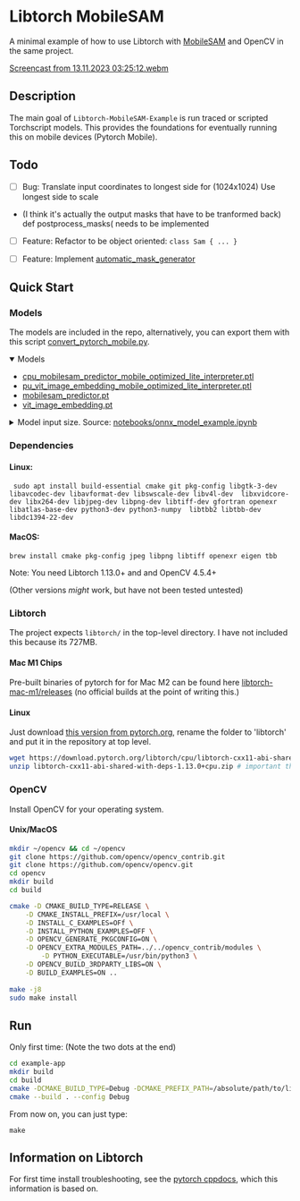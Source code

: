 # Libtorch MobileSAM 

A minimal example of how to use Libtorch with [MobileSAM](https://github.com/ChaoningZhang/MobileSAM) and OpenCV in the same project.

[Screencast from 13.11.2023 03:25:12.webm](https://github.com/cyrillkuettel/Libtorch-MobileSAM-Example/assets/36520284/f5311c46-644f-45a7-adf3-a60bc853f4a9)

## Description

The main goal of `Libtorch-MobileSAM-Example` is run traced or scripted Torchscript models. This provides the foundations for eventually running this on mobile devices (Pytorch Mobile).

## Todo

- [ ] Bug: Translate input coordinates to longest side for (1024x1024)
Use longest side to scale
- 
  (I think it's actually the output masks that have to be tranformed back)
def postprocess_masks( needs to be implemented
- [ ] Feature: Refactor to be object oriented: `class Sam { ... }`
- [ ] Feature: Implement [automatic_mask_generator](https://github.com/ChaoningZhang/MobileSAM/blob/master/mobile_sam/automatic_mask_generator.py)



## Quick Start
### Models

The models are included in the repo, alternatively, you can export them with this script [convert_pytorch_mobile.py](https://github.com/cmarschner/MobileSAM/blob/cmarschner/convert/scripts/convert_pytorch_mobile.py).

<details open>
    <summary>Models</summary>
    <ul>
        <li>
            <a href="https://github.com/cyrillkuettel/Libtorch-MobileSAM-Example/tree/master/example-app/models/">cpu_mobilesam_predictor_mobile_optimized_lite_interpreter.ptl</a>
        </li>
        <li>
            <a href="https://github.com/cyrillkuettel/Libtorch-MobileSAM-Example/blob/master/example-app/models/cpu_vit_image_embedding_mobile_optimized_lite_interpreter.ptl">pu_vit_image_embedding_mobile_optimized_lite_interpreter.ptl</a>
        </li>
        <li>
            <a href="https://github.com/cyrillkuettel/Libtorch-MobileSAM-Example/blob/master/example-app/models/mobilesam_predictor.pt">mobilesam_predictor.pt</a>
        </li>
        <li>
            <a href="https://github.com/cyrillkuettel/Libtorch-MobileSAM-Example/blob/master/example-app/models/vit_image_embedding.pt">vit_image_embedding.pt</a>
        </li>
    </ul>
</details>

<details>
<summary>Model input size. Source:
    <a href="https://github.com/ChaoningZhang/MobileSAM/blob/12d80d4e32b277de299130d8ce28cc949fb54b6c/notebooks/onnx_model_example.ipynb">notebooks/onnx_model_example.ipynb</a></summary>
    <ul>
        <li>
            `image_embeddings`: The image embedding from predictor.get_image_embedding(). Has a batch index of length 1.
        </li>
        <li>
            `point_coords`: Coordinates of sparse input prompts, corresponding to both point inputs and box inputs.
            Boxes
            are encoded using two points, one for the top-left corner and one for the bottom-right corner. Coordinates
            must already be transformed to long-side 1024. Has a batch index of length 1.
        </li>
        <li>
            `point_labels`: Labels for the sparse input prompts. 0 is a negative input point, 1 is a positive input
            point,
            2 is a top-left box corner, 3 is a bottom-right box corner, and -1 is a padding point. If there is no box
            input, a single padding point with label -1 and coordinates (0.0, 0.0) should be concatenated.
        </li>
        <li>
            `mask_input`: A mask input to the model with shape 1x1x256x256. This must be supplied even if there is no
            mask
            input. In this case, it can just be zeros.
        </li>
        <li>
            `has_mask_input`: An indicator for the mask input. 1 indicates a mask input, 0 indicates no mask input.
        </li>
        <li>
            `orig_im_size`: The size of the input image in (H,W) format, before any transformation.
        </li>
    </ul>
</details>



###  Dependencies
#### Linux: 
```console
 sudo apt install build-essential cmake git pkg-config libgtk-3-dev libavcodec-dev libavformat-dev libswscale-dev libv4l-dev  libxvidcore-dev libx264-dev libjpeg-dev libpng-dev libtiff-dev gfortran openexr libatlas-base-dev python3-dev python3-numpy  libtbb2 libtbb-dev libdc1394-22-dev
```

#### MacOS: 
```console
brew install cmake pkg-config jpeg libpng libtiff openexr eigen tbb
```
Note: You need Libtorch 1.13.0+ and and OpenCV 4.5.4+

(Other versions _might_ work, but have not been tested untested)
### Libtorch 
The project expects `libtorch/` in the top-level directory. I have not included this because its 727MB. 

#### Mac M1 Chips

Pre-built binaries of pytorch for for Mac M2 can be found here [libtorch-mac-m1/releases](https://github.com/mlverse/libtorch-mac-m1/releases) (no official builds at the point of writing this.) 

#### Linux

Just download [this version from pytorch.org](https://download.pytorch.org/libtorch/cpu/libtorch-cxx11-abi-shared-with-deps-1.13.0%2Bcpu.zip), rename the folder to 'libtorch' and put it in the repository at top level.

```bash
wget https://download.pytorch.org/libtorch/cpu/libtorch-cxx11-abi-shared-with-deps-1.13.0%2Bcpu.zip
unzip libtorch-cxx11-abi-shared-with-deps-1.13.0+cpu.zip # important that it's the  `cxx11 ABI` version, works with OpenCV)
```

### OpenCV 
Install OpenCV for your operating system. 
#### Unix/MacOS


```bash
mkdir ~/opencv && cd ~/opencv
git clone https://github.com/opencv/opencv_contrib.git
git clone https://github.com/opencv/opencv.git
cd opencv
mkdir build 
cd build

cmake -D CMAKE_BUILD_TYPE=RELEASE \
	-D CMAKE_INSTALL_PREFIX=/usr/local \
	-D INSTALL_C_EXAMPLES=OFf \
	-D INSTALL_PYTHON_EXAMPLES=OFF \
	-D OPENCV_GENERATE_PKGCONFIG=ON \
	-D OPENCV_EXTRA_MODULES_PATH=../../opencv_contrib/modules \
        -D PYTHON_EXECUTABLE=/usr/bin/python3 \
	-D OPENCV_BUILD_3RDPARTY_LIBS=ON \
	-D BUILD_EXAMPLES=ON ..
  
make -j8
sudo make install
```


## Run

Only first time: (Note the two dots at the end)
```bash
cd example-app
mkdir build
cd build
cmake -DCMAKE_BUILD_TYPE=Debug -DCMAKE_PREFIX_PATH=/absolute/path/to/libtorch ..
cmake --build . --config Debug
```

From now on, you can just type:

```
make
```



## Information on Libtorch
For first time install troubleshooting, see the [pytorch cppdocs](https://pytorch.org/cppdocs/installing.html), which this information is based on.
